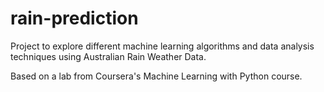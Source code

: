 # rain-prediction

Project to explore different machine learning algorithms and data analysis techniques using Australian Rain Weather Data.

Based on a lab from Coursera's Machine Learning with Python course. 
